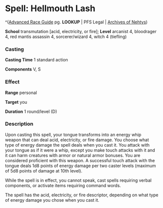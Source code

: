 # Spell: Hellmouth Lash

^([Advanced Race Guide][ss-hellmouth-lash] pg. **LOOKUP** | PFS Legal | [Archives of Nehtys][sn-hellmouth-lash])

**School** transmutation [acid, electricity, or fire]; **Level** arcanist 4, bloodrager 4, red mantis assassin 4, sorcerer/wizard 4, witch 4 (tiefling)

### Casting

**Casting Time** 1 standard action  

**Components** V, S

### Effect

**Range** personal  

**Target** you  

**Duration** 1 round/level (D)

### Description

Upon casting this spell, your tongue transforms into an energy whip weapon that can deal acid, electricity, or fire damage. You choose what type of energy damage the spell deals when you cast it. You attack with your tongue as if it were a whip, except you make touch attacks with it and it can harm creatures with armor or natural armor bonuses. You are considered proficient with this weapon. A successful touch attack with the tongue deals 1d8 points of energy damage per two caster levels (maximum of 5d8 points of damage at 10th level).  

While the spell is in effect, you cannot speak, cast spells requiring verbal components, or activate items requiring command words.  

The spell has the acid, electricity, or fire descriptor, depending on what type of energy damage you chose when you cast it.

[ss-hellmouth-lash]: http://paizo.com/products/btpy8rv2
[sn-hellmouth-lash]: http://www.archivesofnethys.com/SpellDisplay.aspx?ItemName=Hellmouth%20Lash